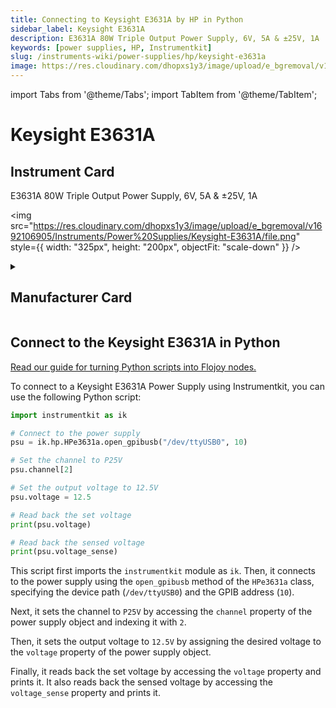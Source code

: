 ```yaml
---
title: Connecting to Keysight E3631A by HP in Python
sidebar_label: Keysight E3631A
description: E3631A 80W Triple Output Power Supply, 6V, 5A & ±25V, 1A
keywords: [power supplies, HP, Instrumentkit]
slug: /instruments-wiki/power-supplies/hp/keysight-e3631a
image: https://res.cloudinary.com/dhopxs1y3/image/upload/e_bgremoval/v1692106905/Instruments/Power%20Supplies/Keysight-E3631A/file.png
---
```


import Tabs from '@theme/Tabs';
import TabItem from '@theme/TabItem';

# Keysight E3631A

## Instrument Card

<div className="flex">

<div>

E3631A 80W Triple Output Power Supply, 6V, 5A & ±25V, 1A

</div>

<img src="https://res.cloudinary.com/dhopxs1y3/image/upload/e_bgremoval/v1692106905/Instruments/Power%20Supplies/Keysight-E3631A/file.png" style={{ width: "325px", height: "200px", objectFit: "scale-down" }} />

</div>

<details>
<summary><h2>Manufacturer Card</h2></summary>

<img src="https://res.cloudinary.com/dhopxs1y3/image/upload/e_bgremoval/v1692125999/Instruments/Vendor%20Logos/HP.png" style={{ width: "100%", height: "170px",objectFit: "scale-down" }} />

Keysight Technologies, or Keysight, is an American company that manufactures electronics test and measurement equipment and software. <a href="https://www.keysight.com/us/en/home.html">Website</a>.

<ul>
  <li>Headquarters: USA</li>
  <li>Yearly Revenue (millions, USD): 5420.0</li>
</ul>
</details>

## Connect to the Keysight E3631A in Python

[Read our guide for turning Python scripts into Flojoy nodes.](https://docs.flojoy.ai/custom-nodes/creating-custom-node/)
<Tabs>
<TabItem value="Instrumentkit" label="Instrumentkit">

To connect to a Keysight E3631A Power Supply using Instrumentkit, you can use the following Python script:

```python
import instrumentkit as ik

# Connect to the power supply
psu = ik.hp.HPe3631a.open_gpibusb("/dev/ttyUSB0", 10)

# Set the channel to P25V
psu.channel[2]

# Set the output voltage to 12.5V
psu.voltage = 12.5

# Read back the set voltage
print(psu.voltage)

# Read back the sensed voltage
print(psu.voltage_sense)
```

This script first imports the `instrumentkit` module as `ik`. Then, it connects to the power supply using the `open_gpibusb` method of the `HPe3631a` class, specifying the device path (`/dev/ttyUSB0`) and the GPIB address (`10`).

Next, it sets the channel to `P25V` by accessing the `channel` property of the power supply object and indexing it with `2`.

Then, it sets the output voltage to `12.5V` by assigning the desired voltage to the `voltage` property of the power supply object.

Finally, it reads back the set voltage by accessing the `voltage` property and prints it. It also reads back the sensed voltage by accessing the `voltage_sense` property and prints it.

</TabItem>
</Tabs>